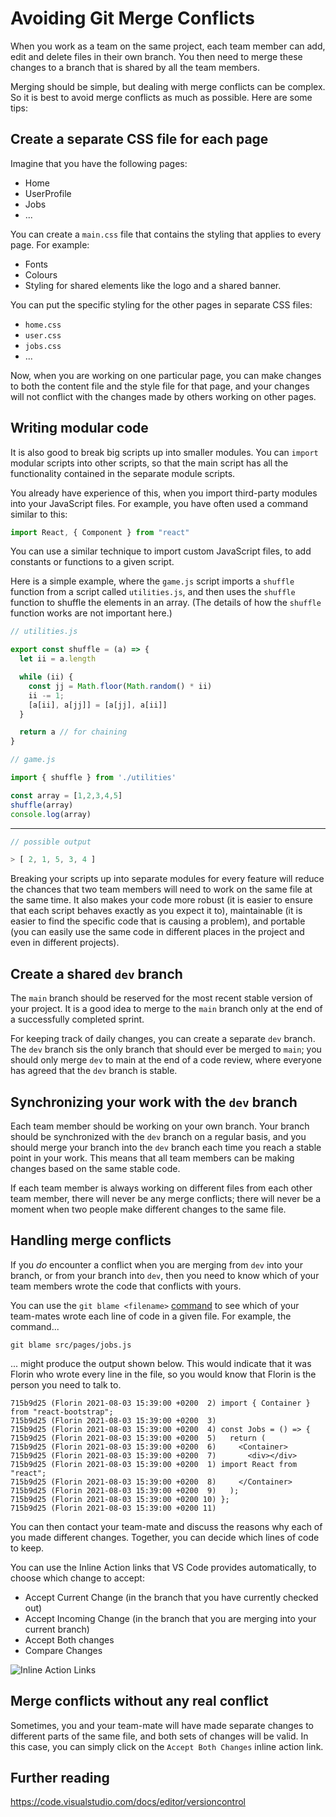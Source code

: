 # Avoiding Git Merge Conflicts

When you work as a team on the same project, each team member can add, edit and delete files in their own branch. You then need to merge these changes to a branch that is shared by all the team members.

Merging should be simple, but dealing with merge conflicts can be complex. So it is best to avoid merge conflicts as much as possible. Here are some tips:

## Create a separate CSS file for each page

Imagine that you have the following pages:
* Home
* UserProfile
* Jobs
* ...

You can create a `main.css` file that contains the styling that applies to every page. For example:

* Fonts
* Colours
* Styling for shared elements like the logo and a shared banner.

You can put the specific styling for the other pages in separate CSS files:

* `home.css`
* `user.css`
* `jobs.css`
* ...

Now, when you are working on one particular page, you can make changes to both the content file and the style file for that page, and your changes will not conflict with the changes made by others working on other pages.

## Writing modular code

It is also good to break big scripts up into smaller modules. You can `import` modular scripts into other scripts, so that the main script has all the functionality contained in the separate module scripts.

You already have experience of this, when you import third-party modules into your JavaScript files. For example, you have often used a command similar to this:

```js
import React, { Component } from "react"
```

You can use a similar technique to import custom JavaScript files, to add constants or functions to a given script.

Here is a simple example, where the `game.js` script imports a `shuffle` function from a script called `utilities.js`, and then uses the `shuffle` function to shuffle the elements in an array. (The details of how the `shuffle` function works are not important here.)

```js
// utilities.js

export const shuffle = (a) => {
  let ii = a.length

  while (ii) {
    const jj = Math.floor(Math.random() * ii)
    ii -= 1;
    [a[ii], a[jj]] = [a[jj], a[ii]]
  }

  return a // for chaining
}
```

```js
// game.js

import { shuffle } from './utilities'

const array = [1,2,3,4,5]
shuffle(array)
console.log(array)
```

---

```js
// possible output

> [ 2, 1, 5, 3, 4 ]
```

Breaking your scripts up into separate modules for every feature will reduce the chances that two team members will need to work on the same file at the same time. It also makes your code more robust (it is easier to ensure that each script behaves exactly as you expect it to), maintainable (it is easier to find the specific code that is causing a problem), and portable (you can easily use the same code in different places in the project and even in different projects).

## Create a shared `dev` branch

The `main` branch should be reserved for the most recent stable version of your project. It is a good idea to merge to the `main` branch only at the end of a successfully completed sprint.

For keeping track of daily changes, you can create a separate `dev` branch. The `dev` branch sis the only branch that should ever be merged to `main`; you should only merge `dev` to main at the end of a code review, where everyone has agreed that the `dev` branch is stable.

## Synchronizing your work with the `dev` branch

Each team member should be working on your own branch. Your branch should be synchronized with the `dev` branch on a regular basis, and you should merge your branch into the `dev` branch each time you reach a stable point in your work. This means that all team members can be making changes based on the same stable code.

If each team member is always working on different files from each other team member, there will never be any merge conflicts; there will never be a moment when two people make different changes to the same file.

## Handling merge conflicts

If you *do* encounter a conflict when you are merging from `dev` into your branch, or from your branch into `dev`, then you need to know which of your team members wrote the code that conflicts with yours.

You can use the `git blame <filename>` [command](https://git-scm.com/docs/git-blame) to see which of your team-mates wrote each line of code in a given file. For example, the command...

    git blame src/pages/jobs.js

... might produce the output shown below. This would indicate that it was Florin who wrote every line in the file, so you would know that Florin is the person you need to talk to.
    
    715b9d25 (Florin 2021-08-03 15:39:00 +0200  2) import { Container } from "react-bootstrap";
    715b9d25 (Florin 2021-08-03 15:39:00 +0200  3) 
    715b9d25 (Florin 2021-08-03 15:39:00 +0200  4) const Jobs = () => {
    715b9d25 (Florin 2021-08-03 15:39:00 +0200  5)   return (
    715b9d25 (Florin 2021-08-03 15:39:00 +0200  6)     <Container>
    715b9d25 (Florin 2021-08-03 15:39:00 +0200  7)       <div></div>
    715b9d25 (Florin 2021-08-03 15:39:00 +0200  1) import React from "react";
    715b9d25 (Florin 2021-08-03 15:39:00 +0200  8)     </Container>
    715b9d25 (Florin 2021-08-03 15:39:00 +0200  9)   );
    715b9d25 (Florin 2021-08-03 15:39:00 +0200 10) };
    715b9d25 (Florin 2021-08-03 15:39:00 +0200 11) 

You can then contact your team-mate and discuss the reasons why each of you made different changes. Together, you can decide which lines of code to keep.

You can use the Inline Action links that VS Code provides automatically, to choose which change to accept:

* Accept Current Change (in the branch that you have currently checked out)
* Accept Incoming Change (in the branch that you are merging into your current branch)
* Accept Both changes
* Compare Changes

![Inline Action Links](img/merge-conflict.png)

## Merge conflicts without any real conflict

Sometimes, you and your team-mate will have made separate changes to different parts of the same file, and both sets of changes will be valid. In this case, you can simply click on the `Accept Both Changes` inline action link.

## Further reading
https://code.visualstudio.com/docs/editor/versioncontrol

